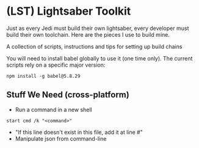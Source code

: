 # (LST) Lightsaber Toolkit
Just as every Jedi must build their own lightsaber, every developer must build their own toolchain.  Here are the pieces I use to build mine.

A collection of scripts, instructions and tips for setting up build chains

You will need to install babel globally to use it (one time only).  The current scripts rely on a specific major version:
```
npm install -g babel@5.8.29
```

Stuff We Need (cross-platform)
------------------------------
* Run a command in a new shell
```
start cmd /k "<command>"
```
* "If this line doesn't exist in this file, add it at line #"
* Manipulate json from command-line
